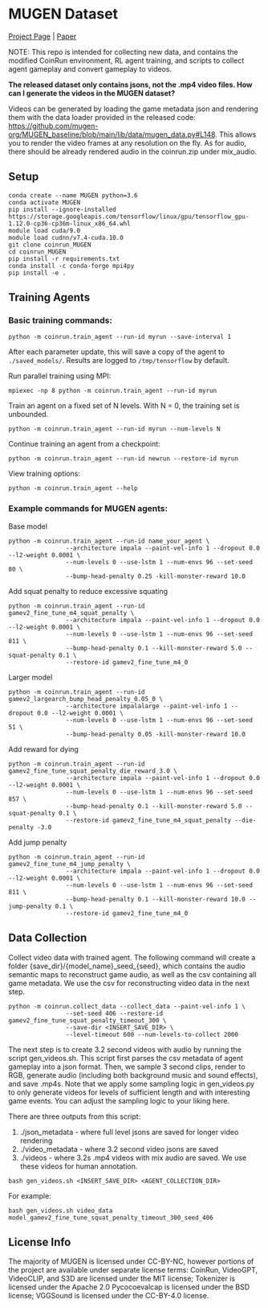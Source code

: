# MUGEN Dataset
[Project Page](https://mugen-org.github.io/) | [Paper](https://arxiv.org/pdf/2204.08058.pdf)

NOTE: This repo is intended for collecting new data, and contains the modified CoinRun environment,
RL agent training, and scripts to collect agent gameplay and convert gameplay to videos. 

**The released dataset only contains jsons, not the .mp4 video files. How can I generate the videos in the
MUGEN dataset?**

Videos can be generated by loading the game metadata json and rendering them with the data loader provided 
in the released code: https://github.com/mugen-org/MUGEN_baseline/blob/main/lib/data/mugen_data.py#L148. 
This allows you to render the video frames at any resolution on the fly. As for audio, there should be 
already rendered audio in the coinrun.zip under mix_audio.

## Setup
```
conda create --name MUGEN python=3.6
conda activate MUGEN
pip install --ignore-installed https://storage.googleapis.com/tensorflow/linux/gpu/tensorflow_gpu-1.12.0-cp36-cp36m-linux_x86_64.whl 
module load cuda/9.0
module load cudnn/v7.4-cuda.10.0
git clone coinrun_MUGEN
cd coinrun_MUGEN
pip install -r requirements.txt
conda install -c conda-forge mpi4py
pip install -e .
```

## Training Agents

### Basic training commands:

```
python -m coinrun.train_agent --run-id myrun --save-interval 1
```

After each parameter update, this will save a copy of the agent to `./saved_models/`. Results are logged to `/tmp/tensorflow` by default.

Run parallel training using MPI:

```
mpiexec -np 8 python -m coinrun.train_agent --run-id myrun
```

Train an agent on a fixed set of N levels. With N = 0, the training set is unbounded.

```
python -m coinrun.train_agent --run-id myrun --num-levels N
```

Continue training an agent from a checkpoint:

```
python -m coinrun.train_agent --run-id newrun --restore-id myrun
```


View training options:

```
python -m coinrun.train_agent --help
```

### Example commands for MUGEN agents:
Base model
```
python -m coinrun.train_agent --run-id name_your_agent \
                --architecture impala --paint-vel-info 1 --dropout 0.0 --l2-weight 0.0001 \
                --num-levels 0 --use-lstm 1 --num-envs 96 --set-seed 80 \
                --bump-head-penalty 0.25 -kill-monster-reward 10.0
```
Add squat penalty to reduce excessive squating
```
python -m coinrun.train_agent --run-id gamev2_fine_tune_m4_squat_penalty \
                --architecture impala --paint-vel-info 1 --dropout 0.0 --l2-weight 0.0001 \
                --num-levels 0 --use-lstm 1 --num-envs 96 --set-seed 811 \
                --bump-head-penalty 0.1 --kill-monster-reward 5.0 --squat-penalty 0.1 \
                --restore-id gamev2_fine_tune_m4_0
```
Larger model
```
python -m coinrun.train_agent --run-id gamev2_largearch_bump_head_penalty_0.05_0 \
                --architecture impalalarge --paint-vel-info 1 --dropout 0.0 --l2-weight 0.0001 \
                --num-levels 0 --use-lstm 1 --num-envs 96 --set-seed 51 \
                --bump-head-penalty 0.05 -kill-monster-reward 10.0
```
Add reward for dying
```
python -m coinrun.train_agent --run-id gamev2_fine_tune_squat_penalty_die_reward_3.0 \
                --architecture impala --paint-vel-info 1 --dropout 0.0 --l2-weight 0.0001 \
                --num-levels 0 --use-lstm 1 --num-envs 96 --set-seed 857 \
                --bump-head-penalty 0.1 --kill-monster-reward 5.0 --squat-penalty 0.1 \
                --restore-id gamev2_fine_tune_m4_squat_penalty --die-penalty -3.0
```
Add jump penalty
```
python -m coinrun.train_agent --run-id gamev2_fine_tune_m4_jump_penalty \
                --architecture impala --paint-vel-info 1 --dropout 0.0 --l2-weight 0.0001 \
                --num-levels 0 --use-lstm 1 --num-envs 96 --set-seed 811 \
                --bump-head-penalty 0.1 --kill-monster-reward 10.0 --jump-penalty 0.1 \
                --restore-id gamev2_fine_tune_m4_0
```

## Data Collection

Collect video data with trained agent. The following command will create a folder
{save_dir}/{model_name}\_seed_{seed}, which contains the audio semantic maps to reconstruct
game audio, as well as the csv containing all game metadata. We use the csv for reconstructing
video data in the next step. 

```
python -m coinrun.collect_data --collect_data --paint-vel-info 1 \
                --set-seed 406 --restore-id gamev2_fine_tune_squat_penalty_timeout_300 \
                --save-dir <INSERT_SAVE_DIR> \
                --level-timeout 600 --num-levels-to-collect 2000
```
The next step is to create 3.2 second videos with audio by running the script gen_videos.sh. This script first
parses the csv metadata of agent gameplay into a json format. Then, we sample 3 second clips,
render to RGB, generate audio (including both background music and sound effects), and save .mp4s. 
Note that we apply some sampling logic in gen_videos.py to only generate videos for levels of 
sufficient length and with interesting game events. You can adjust the sampling logic to your liking here.

There are three outputs from this script:
1. ./json_metadata - where full level jsons are saved for longer video rendering
2. ./video_metadata - where 3.2 second video jsons are saved
3. ./videos - where 3.2s .mp4 videos with mix audio are saved. We use these videos for human annotation.
```
bash gen_videos.sh <INSERT_SAVE_DIR> <AGENT_COLLECTION_DIR>
```
For example:
```
bash gen_videos.sh video_data model_gamev2_fine_tune_squat_penalty_timeout_300_seed_406
```

## License Info
The majority of MUGEN is licensed under CC-BY-NC, however portions of the project are available under separate license terms: CoinRun, VideoGPT, VideoCLIP, and S3D are licensed under the MIT license; Tokenizer is licensed under the Apache 2.0 Pycocoevalcap is licensed under the BSD license; VGGSound is licensed under the CC-BY-4.0 license.


